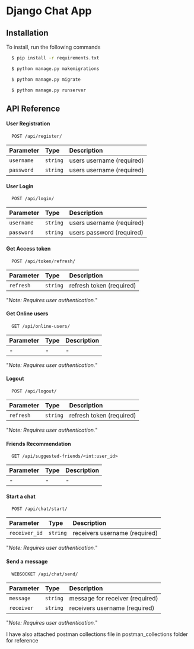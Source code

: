 # Django Chat App
## Installation 

To install, run the following commands

```bash
  $ pip install -r requirements.txt
```

```bash
  $ python manage.py makemigrations
```

```bash
  $ python manage.py migrate
```

```bash
  $ python manage.py runserver
```
## API Reference

#### User Registration

```https
  POST /api/register/
```

| Parameter | Type     | Description                |
| :-------- | :------- | :------------------------- |
| `username` | `string` | users username  (required)           |
| `password` | `string` | users username     (required)        |

#### User Login

```https
  POST /api/login/
```

| Parameter | Type     | Description                       |
| :-------- | :------- | :-------------------------------- |
| `username` | `string` | users username  (required) |
| `password` | `string` | users password  (required) |

#### Get Access token

```https
  POST /api/token/refresh/
```

| Parameter | Type     | Description                       |
| :-------- | :------- | :-------------------------------- |
| `refresh` | `string` | refresh token  (required) |

"*Note: Requires user authentication.*"

#### Get Online users

```https
  GET /api/online-users/
```

| Parameter | Type     | Description                       |
| :-------- | :------- | :-------------------------------- |
| - | - | -  |

"*Note: Requires user authentication.*"

#### Logout

```https
  POST /api/logout/
```

| Parameter | Type     | Description                       |
| :-------- | :------- | :-------------------------------- |
| `refresh` | `string` | refresh token   (required)  |

"*Note: Requires user authentication.*"
#### Friends Recommendation

```https
  GET /api/suggested-friends/<int:user_id>
```

| Parameter | Type     | Description                       |
| :-------- | :------- | :-------------------------------- |
| - | - | -  |


#### Start a chat

```https
  POST /api/chat/start/
```

| Parameter | Type     | Description                       |
| :-------- | :------- | :-------------------------------- |
| `receiver_id` | `string` | receivers username  (required) |

"*Note: Requires user authentication.*"

#### Send a message

```https
  WEBSOCKET /api/chat/send/
```

| Parameter | Type     | Description                       |
| :-------- | :------- | :-------------------------------- |
| `message` | `string` | message for receiver  (required) |
| `receiver` | `string` |  receivers username  (required) |

"*Note: Requires user authentication.*"



I have also attached postman collections file in postman_collections folder for reference
